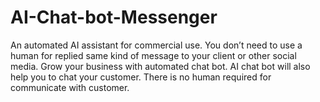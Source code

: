 # AI-Chat-bot-Messenger
An automated AI assistant for commercial use. You don’t need to use a human for replied same kind of message to your client or other social media. Grow your business with automated chat bot. AI chat bot will also help you to chat your customer. There is no human required for communicate with customer.
